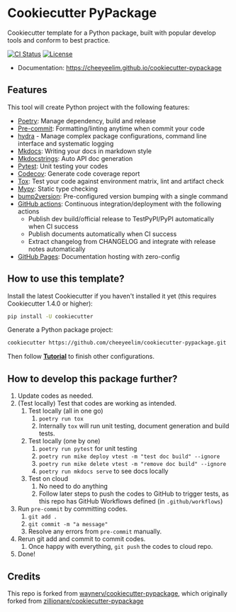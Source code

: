 # Cookiecutter PyPackage

Cookiecutter template for a Python package, built with popular develop tools and
conform to best practice.

[![CI Status](https://github.com/cheeyeelim/cookiecutter-pypackage/actions/workflows/dev.yml/badge.svg)](https://github.com/cheeyeelim/cookiecutter-pypackage/actions/workflows/dev.yml)
[![License](https://img.shields.io/pypi/l/ppw)](https://opensource.org/licenses/BSD-2-Clause)

* Documentation: <https://cheeyeelim.github.io/cookiecutter-pypackage>

## Features

This tool will create Python project with the following features:

* [Poetry](https://python-poetry.org/): Manage dependency, build and release
* [Pre-commit](https://pre-commit.com/): Formatting/linting anytime when commit your code
* [hydra](https://hydra.cc/) - Manage complex package configurations, command line interface and systematic logging
* [Mkdocs](https://www.mkdocs.org): Writing your docs in markdown style
* [Mkdocstrings](https://mkdocstrings.github.io/): Auto API doc generation
* [Pytest](https://pytest.org): Unit testing your codes
* [Codecov](https://codecov.io): Generate code coverage report
* [Tox](https://tox.readthedocs.io): Test your code against environment matrix, lint and artifact check
* [Mypy](http://mypy-lang.org/): Static type checking
* [bump2version](https://github.com/c4urself/bump2version): Pre-configured version bumping with a single command
* [GitHub actions](https://github.com/features/actions): Continuous integration/deployment with the following actions
    - Publish dev build/official release to TestPyPI/PyPI automatically when CI success
    - Publish documents automatically when CI success
    - Extract changelog from CHANGELOG and integrate with release notes automatically
* [GitHub Pages](https://pages.github.com): Documentation hosting with zero-config

## How to use this template?

Install the latest Cookiecutter if you haven't installed it yet (this requires Cookiecutter 1.4.0 or higher):

```bash
pip install -U cookiecutter
```

Generate a Python package project:

```bash
cookiecutter https://github.com/cheeyeelim/cookiecutter-pypackage.git
```

Then follow **[Tutorial](docs/tutorial.md)** to finish other configurations.

## How to develop this package further?

1. Update codes as needed.
2. (Test locally) Test that codes are working as intended.
   1. Test locally (all in one go)
      1. `poetry run tox`
      2. Internally `tox` will run unit testing, document generation and build tests.
   2. Test locally (one by one)
      1. `poetry run pytest` for unit testing
      2. `poetry run mike deploy vtest -m "test doc build" --ignore`
      3. `poetry run mike delete vtest -m "remove doc build" --ignore`
      4. `poetry run mkdocs serve` to see docs locally
    3. Test on cloud
       1. No need to do anything
       2. Follow later steps to push the codes to GitHub to trigger tests, as this repo has GitHub Workflows defined (in `.github/workflows`)
3. Run `pre-commit` by committing codes.
   1. `git add .`
   2. `git commit -m "a message"`
   3. Resolve any errors from `pre-commit` manually.
4. Rerun git add and commit to commit codes.
   1. Once happy with everything, `git push` the codes to cloud repo.
5. Done!

## Credits

This repo is forked from [waynerv/cookiecutter-pypackage](https://github.com/waynerv/cookiecutter-pypackage/), which originally forked from [zillionare/cookiecutter-pypackage](https://github.com/zillionare/cookiecutter-pypackage)
